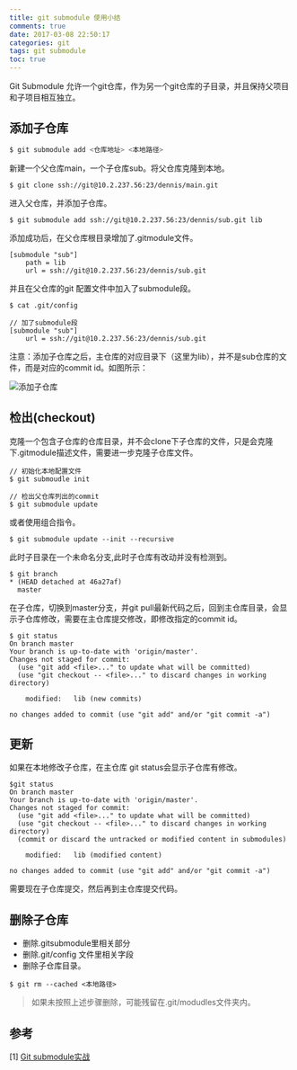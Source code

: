 ```yaml
---
title: git submodule 使用小结
comments: true
date: 2017-03-08 22:50:17
categories: git
tags: git submodule
toc: true
---
```

Git Submodule 允许一个git仓库，作为另一个git仓库的子目录，并且保持父项目和子项目相互独立。
<!--more-->
## 添加子仓库
```bash
$ git submodule add <仓库地址> <本地路径>
```
新建一个父仓库main，一个子仓库sub。将父仓库克隆到本地。
```
$ git clone ssh://git@10.2.237.56:23/dennis/main.git
```
进入父仓库，并添加子仓库。
```
$ git submodule add ssh://git@10.2.237.56:23/dennis/sub.git lib
```

添加成功后，在父仓库根目录增加了.gitmodule文件。
```
[submodule "sub"]
    path = lib
    url = ssh://git@10.2.237.56:23/dennis/sub.git
```
并且在父仓库的git 配置文件中加入了submodule段。
```
$ cat .git/config

// 加了submodule段
[submodule "sub"]
    url = ssh://git@10.2.237.56:23/dennis/sub.git
```
注意：添加子仓库之后，主仓库的对应目录下（这里为lib），并不是sub仓库的文件，而是对应的commit id。如图所示：

![添加子仓库](http://obv0ef5sf.bkt.clouddn.com/git-submodule-add.png)

## 检出(checkout)
克隆一个包含子仓库的仓库目录，并不会clone下子仓库的文件，只是会克隆下.gitmodule描述文件，需要进一步克隆子仓库文件。
```
// 初始化本地配置文件
$ git submoudle init

// 检出父仓库列出的commit
$ git submodule update
```
或者使用组合指令。
```
$ git submodule update --init --recursive
```
此时子目录在一个未命名分支,此时子仓库有改动并没有检测到。
```
$ git branch
* (HEAD detached at 46a27af)
  master
```
在子仓库，切换到master分支，并git pull最新代码之后，回到主仓库目录，会显示子仓库修改，需要在主仓库提交修改，即修改指定的commit id。
```
$ git status
On branch master
Your branch is up-to-date with 'origin/master'.
Changes not staged for commit:
  (use "git add <file>..." to update what will be committed)
  (use "git checkout -- <file>..." to discard changes in working directory)

	modified:   lib (new commits)

no changes added to commit (use "git add" and/or "git commit -a")
```
## 更新
如果在本地修改子仓库，在主仓库 git status会显示子仓库有修改。
```
$git status
On branch master
Your branch is up-to-date with 'origin/master'.
Changes not staged for commit:
  (use "git add <file>..." to update what will be committed)
  (use "git checkout -- <file>..." to discard changes in working directory)
  (commit or discard the untracked or modified content in submodules)

	modified:   lib (modified content)

no changes added to commit (use "git add" and/or "git commit -a")
```
需要现在子仓库提交，然后再到主仓库提交代码。
## 删除子仓库
- 删除.gitsubmodule里相关部分
- 删除.git/config 文件里相关字段
- 删除子仓库目录。

```
$ git rm --cached <本地路径>
```
> 如果未按照上述步骤删除，可能残留在.git/modudles文件夹内。

## 参考
[1] [Git submodule实战](http://blog.jqian.net/post/git-submodule.html)
